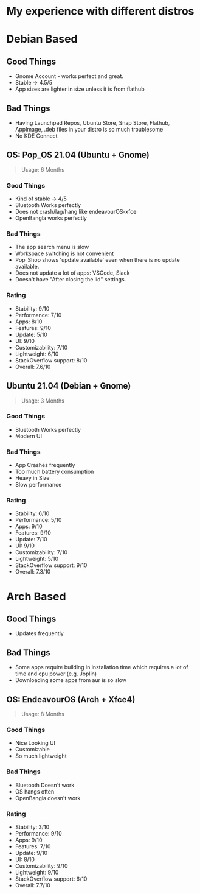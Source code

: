 # My experience with different distros

# Debian Based

## Good Things

- Gnome Account - works perfect and great.
- Stable -> 4.5/5
- App sizes are lighter in size unless it is from flathub

## Bad Things

- Having Launchpad Repos, Ubuntu Store, Snap Store, Flathub, AppImage, .deb files in your distro is so much troublesome
- No KDE Connect

## OS: Pop_OS 21.04 (Ubuntu + Gnome)

> Usage: 6 Months

### Good Things

- Kind of stable -> 4/5
- Bluetooth Works perfectly
- Does not crash/lag/hang like endeavourOS-xfce
- OpenBangla works perfectly

### Bad Things

- The app search menu is slow
- Workspace switching is not convenient
- Pop_Shop shows 'update available' even when there is no update available.
- Does not update a lot of apps: VSCode, Slack
- Doesn't have "After closing the lid" settings.

### Rating

- Stability: 9/10
- Performance: 7/10
- Apps: 8/10
- Features: 9/10
- Update: 5/10
- UI: 9/10
- Customizability: 7/10
- Lightweight: 6/10
- StackOverflow support: 8/10
- Overall: 7.6/10

## Ubuntu 21.04 (Debian + Gnome)

> Usage: 3 Months

### Good Things

- Bluetooth Works perfectly
- Modern UI

### Bad Things

- App Crashes frequently
- Too much battery consumption
- Heavy in Size
- Slow performance

### Rating

- Stability: 6/10
- Performance: 5/10
- Apps: 9/10
- Features: 9/10
- Update: 7/10
- UI: 9/10
- Customizability: 7/10
- Lightweight: 5/10
- StackOverflow support: 9/10
- Overall: 7.3/10


# Arch Based

## Good Things

- Updates frequently

## Bad Things

- Some apps require building in installation time which requires a lot of time and cpu power (e.g. Joplin)
- Downloading some apps from aur is so slow

## OS: EndeavourOS (Arch + Xfce4)

> Usage: 8 Months

### Good Things

- Nice Looking UI
- Customizable
- So much lightweight

### Bad Things

- Bluetooth Doesn't work
- OS hangs often
- OpenBangla doesn't work

### Rating

- Stability: 3/10
- Performance: 9/10
- Apps: 9/10
- Features: 7/10
- Update: 9/10
- UI: 8/10
- Customizability: 9/10
- Lightweight: 9/10
- StackOverflow support: 6/10
- Overall: 7.7/10

